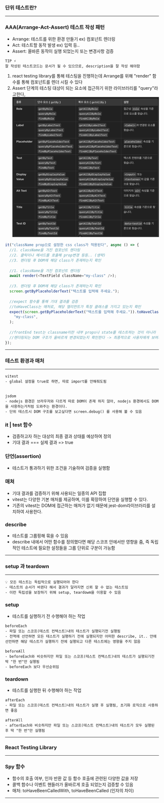### 단위 테스트란?

<hr/>

### AAA(Arrange-Act-Assert) 테스트 작성 패턴

- Arrange: 테스트를 위한 환경 만들기 ex) 컴포넌트 렌더링
- Act: 테스트할 동작 발생 ex) 입력 등..
- Assert: 올바른 동작이 실행 되었는지 또는 변경사항 검증

```
TIP ⚡️
잘 작성된 테스트코드는 문서가 될 수 있으므로, description을 잘 작성 해야함
```

1. react testing library를 통해 테스팅을 진행하는데 Arrange를 위해 "render" 함수를 통해 컴포넌트를 렌더 시킬 수 있다
2. Assert 단계의 테스팅 대상이 되는 요소에 접근하기 위한 라이브러리를 "query"라고한다,
   ![alt text](img1.png)

```js
it("className prop으로 설정한 css class가 적용된다", async () => {
  //1. className을 가진 컴포넌트 렌더링
  //2. 클릭이나 메서드를 호출해 prop변경 등등.. (생략)
  //3. 렌더링 후 DOM에 해당 class가 존재하는지 확인

  //1. className을 가진 컴포넌트 렌더링
  await render(<TextField className="my-class" />);

  //3. 렌더링 후 DOM에 해당 class가 존재하는지 확인
  screen.getByPlaceholderText("텍스트를 입력해 주세요.");

  //expect 함수를 통해 기대 결과를 검증
  //toHaveClass는 매처로, 해당 엘리먼트가 특정 클래스를 가지고 있는지 확인
  expect(screen.getByPlaceholderText("텍스트를 입력해 주세요.")).toHaveClass(
    "my-class",
  );

  //frontEnd test는 classname이란 내부 props나 state를 테스트하는 것이 아니라
  //렌더링되는 DOM 구조가 올바르게 변경되었는지 확인한다 -> 최종적으로 사용자에게 보여지는 DOM
});
```

<hr/>

### 테스트 환경과 매처

<hr/>

```
vitest
- global 설정을 true로 하면, 따로 import를 안해줘도됨


jsdom
- nodejs 환경은 브라우저와 다르게 따로 DOM이 존재 하지 않아, nodejs 환경에서도 DOM을 사용하는거처럼 도와주는 환경이다.
- 단위 테스트시 DOM 구조를 보고싶다면 screen.debug() 를 사용해 볼 수 있음
```

### it | test 함수

- 검증하고자 하는 대상의 최종 결과 상태를 예상하여 정의
- 기대 결과 === 실제 결과 => true

### 단언(assertion)

- 테스트가 통과하기 위한 조건을 기술하여 검증을 실행함

### 매쳐

- 기대 결과를 검증하기 위해 사용되는 일종의 API 집합
- vitest는 다양한 기본 매처를 제공하며, 이를 확장하여 단언을 실행할 수 있다.
- 기존의 vitest는 DOM에 접근하는 매처가 없기 때문에 jest-dom라이브러리를 설치하여 사용한다.

### describe

- 테스트를 그룹핑해 묶을 수 있음
- describe 내에서 어떤 함수를 정의했다면 해당 스코프 안에서만 영향을 줌, 즉 독립적인 테스트에 필요한 설정들을 그룹 단위로 구분이 가능함

<hr/>

### setup 과 teardown

<hr/>

```
💡 모든 테스트는 독립적으로 실행되어야 한다
- 테스트의 순서가 바뀐다 해서 결과가 달라지면 신뢰 할 수 없는 테스트임
- 이런 독립성을 보장하기 위해 setup, teardowm을 이용할 수 있음
```

### setup

- 테스트를 실행하기 전 수행해야 하는 작업

```
beforeEach
- 파일 또는 스코프(테스트 컨텍스트)내의 테스트가 실행되기전 실행됨
- 전역에 선언하면 모든 테스트가 실행하기 전에 실행되지만 어떠한 describe, it.. 안에 선언하면 해당 테스트가 실행하기 전에 실행되고 다른 테스트에는 영향을 주지 않음

beforeAll
- beforeEach와 비슷하지만 파일 또는 스코프(테스트 컨텍스트)내의 테스트가 실행되기전 딱 "한 번"만 실행됨
- beforeEach 보다 우선순위임
```

### teardown

- 테스트를 실행한 뒤 수행해야 하는 작업

```
afterEach
- 파일 또는 스코프(테스트 컨텍스트)내의 테스트가 실행 후 실행됨, 초기화 로직으로 사용하면 좋음

afterAll
- afterEach와 비슷하지만 파일 또는 스코프(테스트 컨텍스트)내의 테스트가 모두 실행된 후 딱 "한 번"만 실행됨
```

<hr/>

### React Testing Library

<hr/>

### Spy 함수

- 함수의 호출 여부, 인자 반환 값 등 함수 호출에 관련된 다양한 값을 저장
- 콜백 함수나 이벤트 핸들러가 올바르게 호출 되었는지 검증할 수 있음
- 매처: toHaveBeenCalledWith, toHaveBeenCalled (인자의 차이)
<hr/>
